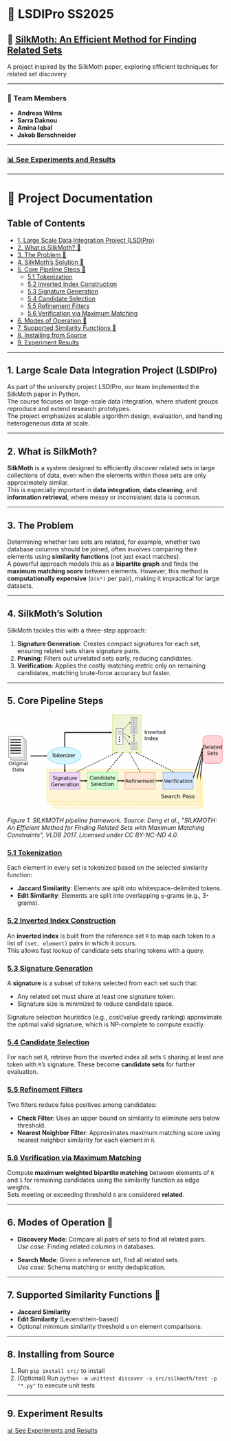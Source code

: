 # 🦋 LSDIPro SS2025

## 📄 [SilkMoth: An Efficient Method for Finding Related Sets](https://doi.org/10.14778/3115404.3115413)

A project inspired by the SilkMoth paper, exploring efficient techniques for related set discovery.

---

### 👥 Team Members
- **Andreas Wilms**
- **Sarra Daknou**
- **Amina Iqbal**
- **Jakob Berschneider**

---

### [📊 See Experiments and Results](experiments/README.md)

--- 

# 📘 Project Documentation

## Table of Contents

- [1. Large Scale Data Integration Project (LSDIPro)](#1-large-scale-data-integration-project-lsdipro)  
- [2. What is SilkMoth? 🐛](#2-what-is-silkmoth)  
- [3. The Problem 🧩](#3-the-problem)  
- [4. SilkMoth’s Solution 🚀](#4-silkmoths-solution)  
- [5. Core Pipeline Steps 🔁](#5-core-pipeline-steps)  
  - [5.1 Tokenization](#51-tokenization)  
  - [5.2 Inverted Index Construction](#52-inverted-index-construction)  
  - [5.3 Signature Generation](#53-signature-generation)  
  - [5.4 Candidate Selection](#54-candidate-selection)  
  - [5.5 Refinement Filters](#55-refinement-filters)  
  - [5.6 Verification via Maximum Matching](#56-verification-via-maximum-matching)  
- [6. Modes of Operation 🧪](#6-modes-of-operation-)  
- [7. Supported Similarity Functions 📐](#7-supported-similarity-functions-)  
- [8. Installing from Source](#8-installing-from-source)  
- [9. Experiment Results](#9-experiment-results)  

---

## 1. Large Scale Data Integration Project (LSDIPro)

As part of the university project LSDIPro, our team implemented the SilkMoth paper in Python.  
The course focuses on large-scale data integration, where student groups reproduce and extend research prototypes.  
The project emphasizes scalable algorithm design, evaluation, and handling heterogeneous data at scale.

---

## 2. What is SilkMoth?

**SilkMoth** is a system designed to efficiently discover related sets in large collections of data, even when the elements within those sets are only approximately similar.  
This is especially important in **data integration**, **data cleaning**, and **information retrieval**, where messy or inconsistent data is common.

---

## 3. The Problem

Determining whether two sets are related, for example, whether two database columns should be joined, often involves comparing their elements using **similarity functions** (not just exact matches).  
A powerful approach models this as a **bipartite graph** and finds the **maximum matching score** between elements. However, this method is **computationally expensive** (`O(n³)` per pair), making it impractical for large datasets.

---

## 4. SilkMoth’s Solution

SilkMoth tackles this with a three-step approach:

1. **Signature Generation**: Creates compact signatures for each set, ensuring related sets share signature parts.  
2. **Pruning**: Filters out unrelated sets early, reducing candidates.  
3. **Verification**: Applies the costly matching metric only on remaining candidates, matching brute-force accuracy but faster.

---

## 5. Core Pipeline Steps

![Figure 1: SILKMOTH Framework Overview](figures/Pipeline.png)

*Figure 1. SILKMOTH pipeline framework. Source: Deng et al., "SILKMOTH: An Efficient Method for Finding Related Sets with Maximum Matching Constraints", VLDB 2017. Licensed under CC BY-NC-ND 4.0.*

### [5.1 Tokenization](pages/tokenizer.md)

Each element in every set is tokenized based on the selected similarity function:  
- **Jaccard Similarity**: Elements are split into whitespace-delimited tokens.  
- **Edit Similarity**: Elements are split into overlapping `q`-grams (e.g., 3-grams).

### [5.2 Inverted Index Construction](pages/inverted_index.md)

An **inverted index** is built from the reference set `R` to map each token to a list of `(set, element)` pairs in which it occurs.  
This allows fast lookup of candidate sets sharing tokens with a query.

### [5.3 Signature Generation](pages/signature_generator.md)

A **signature** is a subset of tokens selected from each set such that:  
- Any related set must share at least one signature token.  
- Signature size is minimized to reduce candidate space.

Signature selection heuristics (e.g., cost/value greedy ranking) approximate the optimal valid signature, which is NP-complete to compute exactly.

### [5.4 Candidate Selection](pages/candidate_selector.md)

For each set `R`, retrieve from the inverted index all sets `S` sharing at least one token with `R`’s signature. These become **candidate sets** for further evaluation.

### [5.5 Refinement Filters](pages/candidate_selector.md)

Two filters reduce false positives among candidates:  
- **Check Filter**: Uses an upper bound on similarity to eliminate sets below threshold.  
- **Nearest Neighbor Filter**: Approximates maximum matching score using nearest neighbor similarity for each element in `R`.

### [5.6 Verification via Maximum Matching](pages/verifier.md)

Compute **maximum weighted bipartite matching** between elements of `R` and `S` for remaining candidates using the similarity function as edge weights.  
Sets meeting or exceeding threshold `δ` are considered **related**.

---

## 6. Modes of Operation 🧪

- **Discovery Mode**: Compare all pairs of sets to find all related pairs.  
  *Use case:* Finding related columns in databases.

- **Search Mode**: Given a reference set, find all related sets.  
  *Use case:* Schema matching or entity deduplication.

---

## 7. Supported Similarity Functions 📐

- **Jaccard Similarity**  
- **Edit Similarity** (Levenshtein-based)  
- Optional minimum similarity threshold `α` on element comparisons.

---

## 8. Installing from Source

1. Run `pip install src/` to install  
2. (Optional) Run `python -m unittest discover -s src/silkmoth/test -p "*.py"` to execute unit tests

---


## 9. Experiment Results

[📊 See Experiments and Results](experiments/README.md)
